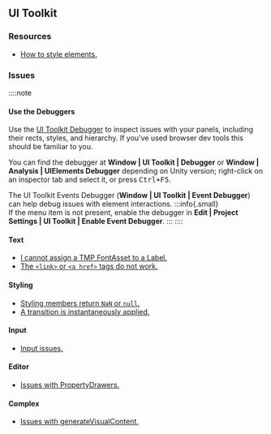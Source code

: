 ## UI Toolkit

### Resources
- [How to style elements.](UI%20Toolkit/Styling.md)

### Issues
::::note
#### Use the Debuggers
Use the [UI Toolkit Debugger](https://docs.unity3d.com/Manual/UIE-ui-debugger.html) to inspect issues with your panels, including their rects, styles, and hierarchy. If you've used browser dev tools this should be familiar to you.

You can find the debugger at **Window | UI Toolkit | Debugger** or **Window | Analysis | UIElements Debugger** depending on Unity version; right-click on an inspector tab and select it, or press <kbd>Ctrl+F5</kbd>.

The UI Toolkit Events Debugger (**Window | UI Toolkit | Event Debugger**) can help debug issues with element interactions.
:::info{.small}  
If the menu item is not present, enable the debugger in **Edit | Project Settings | UI Toolkit | Enable Event Debugger**.
:::
::::

#### Text
- [I cannot assign a TMP FontAsset to a Label.](UI%20Toolkit/Font%20Asset.md)
- [The `<link>` or `<a href>` tags do not work.](UI%20Toolkit/Links.md)

#### Styling
- [Styling members return `NaN` or `null`.](UI%20Toolkit/Resolved%20Style.md)
- [A transition is instantaneously applied.](UI%20Toolkit/Styles/Transitions.md)

#### Input
- [Input issues.](UI%20Toolkit/Input%20Issues.md)

#### Editor
- [Issues with PropertyDrawers.](Editor%20Extensions/Property%20Drawers/UI%20Toolkit%20PropertyDrawer.md)

#### Complex
- [Issues with generateVisualContent.](UI%20Toolkit/generateVisualContent.md)

